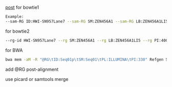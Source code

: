 
[post](http://seqanswers.com/forums/showthread.php?t=28100) 
for bowtie1

```bash
Example:
--sam-RG ID:HWI-SN957Lane7 --sam-RG SM:ZEN456A1 --sam-RG LB:ZEN456A1LI5 --sam-RG PI:400 --sam-RG PL:ILLUMINA
```

for bowtie2

```bash
--rg-id HWI-SN957Lane7 --rg SM:ZEN456A1 --rg LB:ZEN456A1LI5 --rg PI:400 --rg PL:ILLUMINA
```

for BWA

```bash
bwa mem -aM -R "@RG\tID:Seq01p\tSM:Seq01\tPL:ILLUMINA\tPI:330" Refgen Seq01pair1.fastq Seq01pair2.fastq > Seq01pairs.sam
```

add @RG post-alignment

use picard or samtools merge

